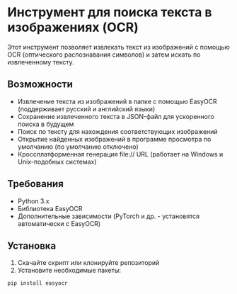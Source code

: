 # Инструмент для поиска текста в изображениях (OCR)

Этот инструмент позволяет извлекать текст из изображений с помощью OCR (оптического распознавания символов) и затем искать по извлеченному тексту.

## Возможности

- Извлечение текста из изображений в папке с помощью EasyOCR (поддерживает русский и английский языки)
- Сохранение извлеченного текста в JSON-файл для ускоренного поиска в будущем
- Поиск по тексту для нахождения соответствующих изображений
- Открытие найденных изображений в программе просмотра по умолчанию (по умолчанию отключено)
- Кроссплатформенная генерация file:// URL (работает на Windows и Unix-подобных системах)

## Требования

- Python 3.x
- Библиотека EasyOCR
- Дополнительные зависимости (PyTorch и др. - установятся автоматически с EasyOCR)

## Установка

1. Скачайте скрипт или клонируйте репозиторий
2. Установите необходимые пакеты:

```bash
pip install easyocr
